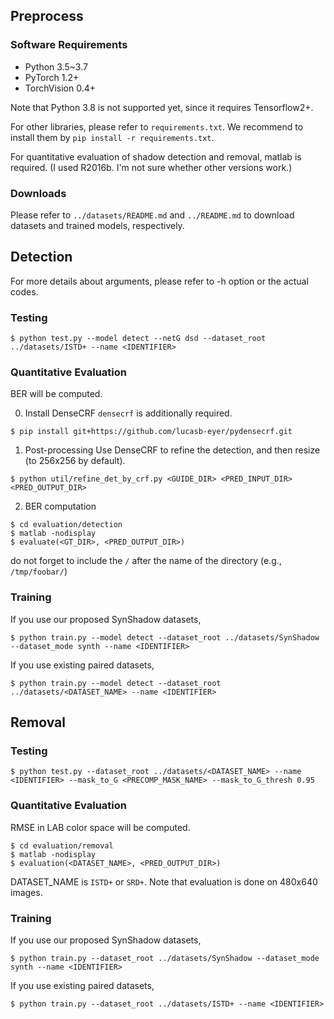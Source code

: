 ## Preprocess

### Software Requirements
- Python 3.5~3.7
- PyTorch 1.2+
- TorchVision 0.4+

Note that Python 3.8 is not supported yet, since it requires Tensorflow2+.

For other libraries, please refer to `requirements.txt`. We recommend to install them by `pip install -r requirements.txt`.

For quantitative evaluation of shadow detection and removal, matlab is required. (I used R2016b. I'm not sure whether other versions work.)

### Downloads
Please refer to `../datasets/README.md` and `../README.md` to download datasets and trained models, respectively.

## Detection
For more details about arguments, please refer to -h option or the actual codes.

### Testing
```
$ python test.py --model detect --netG dsd --dataset_root ../datasets/ISTD+ --name <IDENTIFIER>
```

### Quantitative Evaluation
BER will be computed.

0. Install DenseCRF
`densecrf` is additionally required.
```
$ pip install git+https://github.com/lucasb-eyer/pydensecrf.git
```

1. Post-processing
Use DenseCRF to refine the detection, and then resize (to 256x256 by default).
```
$ python util/refine_det_by_crf.py <GUIDE_DIR> <PRED_INPUT_DIR> <PRED_OUTPUT_DIR>
```

2. BER computation
```
$ cd evaluation/detection
$ matlab -nodisplay
$ evaluate(<GT_DIR>, <PRED_OUTPUT_DIR>)
```
do not forget to include the `/` after the name of the directory (e.g., `/tmp/foobar/`)


### Training
If you use our proposed SynShadow datasets,
```
$ python train.py --model detect --dataset_root ../datasets/SynShadow --dataset_mode synth --name <IDENTIFIER>
```

If you use existing paired datasets,
```
$ python train.py --model detect --dataset_root ../datasets/<DATASET_NAME> --name <IDENTIFIER>
```

## Removal

### Testing
```
$ python test.py --dataset_root ../datasets/<DATASET_NAME> --name <IDENTIFIER> --mask_to_G <PRECOMP_MASK_NAME> --mask_to_G_thresh 0.95
```

### Quantitative Evaluation
RMSE in LAB color space will be computed.

```
$ cd evaluation/removal
$ matlab -nodisplay
$ evaluation(<DATASET_NAME>, <PRED_OUTPUT_DIR>)
```
DATASET_NAME is `ISTD+` or `SRD+`.
Note that evaluation is done on 480x640 images.

### Training
If you use our proposed SynShadow datasets,
```
$ python train.py --dataset_root ../datasets/SynShadow --dataset_mode synth --name <IDENTIFIER>
```

If you use existing paired datasets,
```
$ python train.py --dataset_root ../datasets/ISTD+ --name <IDENTIFIER>
```
